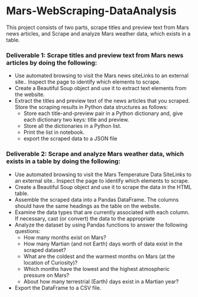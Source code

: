 # Mars-WebScraping-DataAnalysis
This project consists of two parts, scrape titles and preview text from Mars news articles, and Scrape and analyze Mars weather data, which exists in a table.

### Deliverable 1: Scrape titles and preview text from Mars news articles by doing the following:

- Use automated browsing to visit the Mars news siteLinks to an external site.. Inspect the page to identify which elements to scrape.
- Create a Beautiful Soup object and use it to extract text elements from the website.
- Extract the titles and preview text of the news articles that you scraped. Store the scraping results in Python data structures as follows:
    - Store each title-and-preview pair in a Python dictionary and, give each dictionary two keys: title and preview.
    - Store all the dictionaries in a Python list.
    - Print the list in notebook.
    - export the scraped data to a JSON file

### Deliverable 2: Scrape and analyze Mars weather data, which exists in a table by doing the following:

- Use automated browsing to visit the Mars Temperature Data SiteLinks to an external site.. Inspect the page to identify which elements to scrape.
- Create a Beautiful Soup object and use it to scrape the data in the HTML table. 
- Assemble the scraped data into a Pandas DataFrame. The columns should have the same headings as the table on the website.
- Examine the data types that are currently associated with each column. If necessary, cast (or convert) the data to the appropriate
- Analyze the dataset by using Pandas functions to answer the following questions:
    - How many months exist on Mars?
    - How many Martian (and not Earth) days worth of data exist in the scraped dataset?
    - What are the coldest and the warmest months on Mars (at the location of Curiosity)?
    - Which months have the lowest and the highest atmospheric pressure on Mars?
    - About how many terrestrial (Earth) days exist in a Martian year?
- Export the DataFrame to a CSV file.
